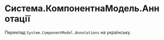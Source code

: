 Система.КомпонентнаМодель.Аннотації
================================

Переклад `System.ComponentModel.Annotations` на українську.
